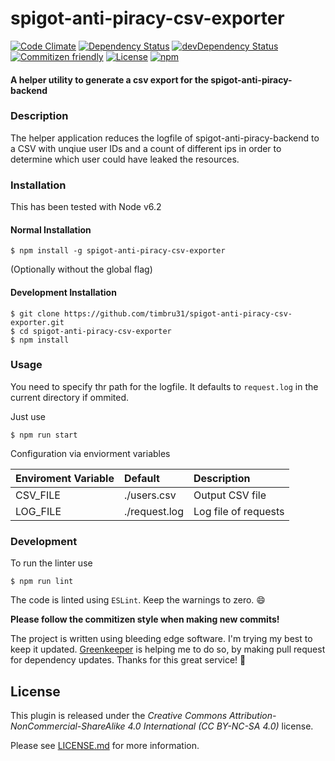 # spigot-anti-piracy-csv-exporter
[![Code Climate](https://codeclimate.com/github/timbru31/spigot-anti-piracy-csv-exporter/badges/gpa.svg)](https://codeclimate.com/github/timbru31/spigot-anti-piracy-csv-exporter)
[![Dependency Status](https://david-dm.org/timbru31/spigot-anti-piracy-csv-exporter.svg)](https://david-dm.org/timbru31/spigot-anti-piracy-csv-exporter)
[![devDependency Status](https://david-dm.org/timbru31/spigot-anti-piracy-csv-exporter/dev-status.svg)](https://david-dm.org/timbru31/spigot-anti-piracy-csv-exporter#info=devDependencies)
[![Commitizen friendly](https://img.shields.io/badge/commitizen-friendly-brightgreen.svg)](http://commitizen.github.io/cz-cli/)
[![License](https://img.shields.io/badge/License-CC%20BY--NC--SA%204.0-blue.svg)](LICENSE.md)
[![npm](https://img.shields.io/npm/v/spigot-anti-piracy-csv-exporter.svg)](https://www.npmjs.com/package/spigot-anti-piracy-csv-exporter)

#### A helper utility to generate a csv export for the spigot-anti-piracy-backend

### Description

The helper application reduces the logfile of spigot-anti-piracy-backend to a CSV with unqiue user IDs and a count of different ips in order to determine which user could have leaked the resources.

### Installation

This has been tested with Node v6.2

#### Normal Installation

```shell
$ npm install -g spigot-anti-piracy-csv-exporter
```

(Optionally without the global flag)

#### Development Installation

```shell
$ git clone https://github.com/timbru31/spigot-anti-piracy-csv-exporter.git
$ cd spigot-anti-piracy-csv-exporter
$ npm install
```

### Usage

You need to specify thr path for the logfile. It defaults to `request.log` in the current directory if ommited.

Just use
```shell
$ npm run start
```

Configuration via enviorment variables

| Enviroment Variable | Default       | Description          |
|:------------------- |:------------- |:-------------------- |
| CSV_FILE            | ./users.csv   | Output CSV file      |
| LOG_FILE            | ./request.log | Log file of requests |

### Development

To run the linter use
```shell
$ npm run lint
```

The code is linted using `ESLint`.
Keep the warnings to zero. :smile:

**Please follow the commitizen style when making new commits!**

The project is written using bleeding edge software. I'm trying my best to keep it updated.
[Greenkeeper](http://greenkeeper.io) is helping me to do so, by making pull request for dependency updates. Thanks for this great service! :rocket:

## License
This plugin is released under the
*Creative Commons Attribution-NonCommercial-ShareAlike 4.0 International (CC BY-NC-SA 4.0)* license.

Please see [LICENSE.md](LICENSE.md) for more information.
